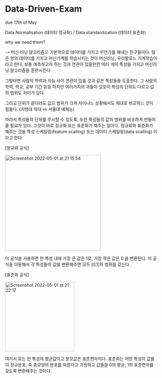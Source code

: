 # Data-Driven-Exam
due 17th of May


Data Normalisation (데이터 정규화) / Data standardization (데이터 표준화)

why we need them?

-> 머신 러닝 알고리즘으 기본적으로 데이터를 가지고 무언가를 해내는 친구들이다. 많은 양의 데이터를 가지고 머신기계를 학습시키는 것이 머신러닝, 우리말로느 기계학습이라고 한다.
보통 예측하고자 하는 것과 연관이 있을만한 여러 개의 특성을 가지고 머신러닝 알고리즘을 훈련시킨다.

그렇다면 사람의 학력과 지능 사이 연관이 있을 것과 같은 특성들을 도출한다. 그 사람의 학력, 학교, 공부 기간 등등 하지만 여러가지의 과들이 있듯이 특성의 단위도 다르고 값의 범위도 차이가 있다.

그리고 단위가 같더라도 값으 범위가 크게 차이나느 상황에서도 제대로 비교하느 것이 힘들다. (지방대 의대 vs 서울대 예체능) 

따라서 특성들의 단위를 무시할 수 있도록, 또한 특성들의 값의 범위를 비슷하게 만들어 줄 필요가 있다. 그것이 바로 정규화 또는 표준화가 해주는 일이다. 
정규화와 표준화가 해주는 것을 특성 스케일링(feature scailing) 또는 데이터 스케일링(data scailing) 이라고 한다. 

[정규화 공식]

<img width="316" alt="Screenshot 2022-05-01 at 21 15 54" src="https://user-images.githubusercontent.com/84698855/166163011-19a73966-17a8-4bfa-a012-453093ce265f.png">



이 공식을 사용하면 한 특성 내에 가장 큰 값은 1로, 가장 작은 값은 0 을 변환된다. 이 공식을 이용해서 각 특성들의 값을 변환해주면 모두 [0,1]의 범위를 갖는다. 


[표준화 공식]

<img width="229" alt="Screenshot 2022-05-01 at 21 22 17" src="https://user-images.githubusercontent.com/84698855/166163217-9ef1ec89-9671-4fae-ab3b-5a4ef18b2bc6.png">


여기서 뮤는 한 특성의 평균값이고 분모값은 표준편차이다. 표준화는 어떤 특성의 값들이 정규분포, 즉 종모양의 분포를 따른다고 가정하고 값들을 0의 평균, 1의 표준편차를 갖도록 변환해주는 것이다.
